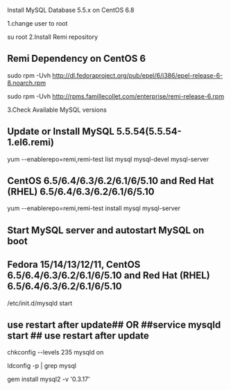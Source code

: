 Install MySQL Database 5.5.x on CentOS 6.8

1.change user to root

su root
2.Install Remi repository

## Remi Dependency on CentOS 6 ##
sudo rpm -Uvh http://dl.fedoraproject.org/pub/epel/6/i386/epel-release-6-8.noarch.rpm

sudo rpm -Uvh http://rpms.famillecollet.com/enterprise/remi-release-6.rpm

3.Check Available MySQL versions

## Update or Install MySQL 5.5.54(5.5.54-1.el6.remi) ##
yum --enablerepo=remi,remi-test list mysql mysql-devel mysql-server

## CentOS 6.5/6.4/6.3/6.2/6.1/6/5.10 and Red Hat (RHEL) 6.5/6.4/6.3/6.2/6.1/6/5.10 ##
yum --enablerepo=remi,remi-test install mysql mysql-server

## Start MySQL server and autostart MySQL on boot ##
## Fedora 15/14/13/12/11, CentOS 6.5/6.4/6.3/6.2/6.1/6/5.10 and Red Hat (RHEL) 6.5/6.4/6.3/6.2/6.1/6/5.10 ##
/etc/init.d/mysqld start 

## use restart after update## OR ##service mysqld start ## use restart after update 
chkconfig --levels 235 mysqld on

ldconfig -p | grep mysql

gem install mysql2 -v '0.3.17'
